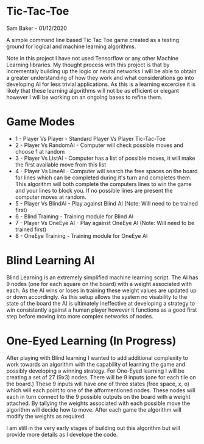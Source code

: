 # Tic-Tac-Toe

Sam Baker - 01/12/2020

 A simple command line based Tic Tac Toe game created as a testing ground for logical and machine learning algorithms.
 
 Note in this project I have not used Tensorflow or any other Machine Learning libraries. My thought process with this project is that by incrementaly building up the logic or neural networks I will be able to obtain a greater understanding of how they work and what considerations go into developing AI for less trivial applications. As this is a learning excercise it is likely that these learning algorithms will not be as efficient or elegant however I will be working on an ongoing bases to refine them.

 # Game Modes

  - 1 - Player Vs Player - Standard Player Vs Player Tic-Tac-Toe
  - 2 - Player Vs RandomAI - Computer will check possible moves and choose 1 at random
  - 3 - Player Vs ListAI - Computer has a list of possible moves, it will make the first available move from this list
  - 4 - Player Vs LineAI - Computer will search the free spaces on the board for lines which can be completed during it's turn and completes them. This algorithm will both complete the computers lines to win the game and your lines to block you. If no possible lines are present the computer moves at random.
  - 5 - Player Vs BlindAI - Play against Blind AI (Note: Will need to be trained first) 
  - 6 - Blind Training - Training module for Blind AI
  - 7 - Player Vs OneEye AI - Play against OneEye AI (Note: Will need to be trained first) 
  - 8 - OneEye Training - Training module for OneEye AI

  # Blind Learning AI
  
  Blind Learning is an extremely simplified machine learning script. The AI has 9 nodes (one for each square on the board) with a weight associated with each. As the AI wins or loses in training these weight values are updated up or down accordingly. As this setup allows the system no visability to the state of the board the AI is ultimately ineffective at developing a strategy to win consistantly against a human player however it functions as a good first step before moving into more complex networks of nodes.
  
# One-Eyed Learning (In Progress)

 After playing with Blind learning I wanted to add additional complexity to work towards an algorithm with the capability of learning the game and possibly developing a winning strategy. For One-Eyed learning I will be creating a set of 27 (9x3) nodes. There will be 9 inputs (one for each tile on the board.) These 9 inputs will have one of three states (free space, x, o) which will each point to one of the afformentioned nodes. These nodes will each in turn connect to the 9 possible outputs on the board with a weight attached. By tallying the weights associated with each possible move the algorithm will decide how to move. After each game the algorithm will modify the weights as required.
 
 I am still in the very early stages of building out this algorithm but will provide more details as I develope the code.
